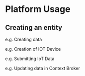 # Platform Usage

## Creating an entity 

e.g. Creating data

e.g. Creation of IOT Device

e.g. Submitting IoT Data

e.g. Updating data in Context Broker